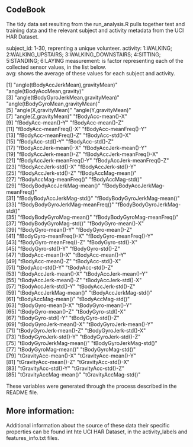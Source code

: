 ## CodeBook
The tidy data set resulting from the run_analysis.R pulls together test and training data and the relevant subject and activity metadata from the UCI HAR Dataset. 

subject_id: 1-30, reprenting a unique volunteer.
activity: 1:WALKING; 2:WALKING_UPSTAIRS; 3:WALKING_DOWNSTAIRS; 4:SITTING; 5:STANDING; 6:LAYING
measurement: is factor representing each of the collected sensor values, in the list below.  
avg: shows the average of these values for each subject and activity. 


[1] "angle(tBodyAccJerkMean),gravityMean)" "angle(tBodyAccMean,gravity)"         
[3] "angle(tBodyGyroJerkMean,gravityMean)" "angle(tBodyGyroMean,gravityMean)"    
[5] "angle(X,gravityMean)"                 "angle(Y,gravityMean)"                
[7] "angle(Z,gravityMean)"                 "fBodyAcc-mean()-X"                   
[9] "fBodyAcc-mean()-Y"                    "fBodyAcc-mean()-Z"                   
[11] "fBodyAcc-meanFreq()-X"                "fBodyAcc-meanFreq()-Y"               
[13] "fBodyAcc-meanFreq()-Z"                "fBodyAcc-std()-X"                    
[15] "fBodyAcc-std()-Y"                     "fBodyAcc-std()-Z"                    
[17] "fBodyAccJerk-mean()-X"                "fBodyAccJerk-mean()-Y"               
[19] "fBodyAccJerk-mean()-Z"                "fBodyAccJerk-meanFreq()-X"           
[21] "fBodyAccJerk-meanFreq()-Y"            "fBodyAccJerk-meanFreq()-Z"           
[23] "fBodyAccJerk-std()-X"                 "fBodyAccJerk-std()-Y"                
[25] "fBodyAccJerk-std()-Z"                 "fBodyAccMag-mean()"                  
[27] "fBodyAccMag-meanFreq()"               "fBodyAccMag-std()"                   
[29] "fBodyBodyAccJerkMag-mean()"           "fBodyBodyAccJerkMag-meanFreq()"      
[31] "fBodyBodyAccJerkMag-std()"            "fBodyBodyGyroJerkMag-mean()"         
[33] "fBodyBodyGyroJerkMag-meanFreq()"      "fBodyBodyGyroJerkMag-std()"          
[35] "fBodyBodyGyroMag-mean()"              "fBodyBodyGyroMag-meanFreq()"         
[37] "fBodyBodyGyroMag-std()"               "fBodyGyro-mean()-X"                  
[39] "fBodyGyro-mean()-Y"                   "fBodyGyro-mean()-Z"                  
[41] "fBodyGyro-meanFreq()-X"               "fBodyGyro-meanFreq()-Y"              
[43] "fBodyGyro-meanFreq()-Z"               "fBodyGyro-std()-X"                   
[45] "fBodyGyro-std()-Y"                    "fBodyGyro-std()-Z"                   
[47] "tBodyAcc-mean()-X"                    "tBodyAcc-mean()-Y"                   
[49] "tBodyAcc-mean()-Z"                    "tBodyAcc-std()-X"                    
[51] "tBodyAcc-std()-Y"                     "tBodyAcc-std()-Z"                    
[53] "tBodyAccJerk-mean()-X"                "tBodyAccJerk-mean()-Y"               
[55] "tBodyAccJerk-mean()-Z"                "tBodyAccJerk-std()-X"                
[57] "tBodyAccJerk-std()-Y"                 "tBodyAccJerk-std()-Z"                
[59] "tBodyAccJerkMag-mean()"               "tBodyAccJerkMag-std()"               
[61] "tBodyAccMag-mean()"                   "tBodyAccMag-std()"                   
[63] "tBodyGyro-mean()-X"                   "tBodyGyro-mean()-Y"                  
[65] "tBodyGyro-mean()-Z"                   "tBodyGyro-std()-X"                   
[67] "tBodyGyro-std()-Y"                    "tBodyGyro-std()-Z"                   
[69] "tBodyGyroJerk-mean()-X"               "tBodyGyroJerk-mean()-Y"              
[71] "tBodyGyroJerk-mean()-Z"               "tBodyGyroJerk-std()-X"               
[73] "tBodyGyroJerk-std()-Y"                "tBodyGyroJerk-std()-Z"               
[75] "tBodyGyroJerkMag-mean()"              "tBodyGyroJerkMag-std()"              
[77] "tBodyGyroMag-mean()"                  "tBodyGyroMag-std()"                  
[79] "tGravityAcc-mean()-X"                 "tGravityAcc-mean()-Y"                
[81] "tGravityAcc-mean()-Z"                 "tGravityAcc-std()-X"                 
[83] "tGravityAcc-std()-Y"                  "tGravityAcc-std()-Z"                 
[85] "tGravityAccMag-mean()"                "tGravityAccMag-std()"  


These variables were generated through the process described in the README file. 
## More information:
Additional information about the source of these data their specific properties can be found int hte UCI HAR Dataset, in the activity_labels and features_info.txt files.

